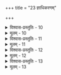 +++
title = "23 ज्ञाधिकरणम्"

+++

<details><summary>विश्वास-प्रस्तुतिः - 10</summary>

10. कैश्चिज्ज्ञानत्वमात्रं कथितमुपधिजा ज्ञातृतैवात्मनोऽन्यै-  
स्तत्राम्नाया(त्र श्रुत्या)दिबाधं प्रथयति विविधं ज्ञोऽत इत्यादिसूत्रैः ।  
पूर्वन्यायादमुष्मिञ् जनिलयरहिते नित्यबोधेऽत्र चोक्ते  
संकोचाद्यर्हबुद्धेर्विकृतिवचनमप्यस्य सद्वारकं स्यात् ॥
</details>

<details><summary>मूलम् - 10</summary>

10. कैश्चिज्ज्ञानत्वमात्रं कथितमुपधिजा ज्ञातृतैवात्मनोऽन्यै-  
स्तत्राम्नाया(त्र श्रुत्या)दिबाधं प्रथयति विविधं ज्ञोऽत इत्यादिसूत्रैः ।  
पूर्वन्यायादमुष्मिञ् जनिलयरहिते नित्यबोधेऽत्र चोक्ते  
संकोचाद्यर्हबुद्धेर्विकृतिवचनमप्यस्य सद्वारकं स्यात् ॥
</details>


<details><summary>विश्वास-प्रस्तुतिः - 11</summary>

11. ज्ञातृत्वं ज्ञानता च श्रुतिभिरभिदधे नात्र पक्षे पतामः  
सर्वत्रात्मा न भायात् किमिति न निगमैर्देहिनोऽणुत्वसिद्धेः ।  
स्वाभासैकस्वमूर्तेरविशदमहमस्सर्वदा भानमिष्टं  
धीसंकोचात् सुषुप्तिप्रभृतिषु विशदोल्लेखमात्रोपरोधः ॥
</details>

<details><summary>मूलम् - 11</summary>

11. ज्ञातृत्वं ज्ञानता च श्रुतिभिरभिदधे नात्र पक्षे पतामः  
सर्वत्रात्मा न भायात् किमिति न निगमैर्देहिनोऽणुत्वसिद्धेः ।  
स्वाभासैकस्वमूर्तेरविशदमहमस्सर्वदा भानमिष्टं  
धीसंकोचात् सुषुप्तिप्रभृतिषु विशदोल्लेखमात्रोपरोधः ॥
</details>


<details><summary>विश्वास-प्रस्तुतिः - 12</summary>

12. धर्मस्थे त्वेवकारे त्रिविधमपि भवेत्तद्व्यवच्छेदकत्वं  
धर्मिण्यस्यान्वये स्यात्तदितरविषये तस्य धर्मस्य हानिः ।  
जानात्येवेत्यबोद्धा न भवति जडता ज्ञानमात्रोक्तिवार्या  
ज्ञानालोपादिवाक्यानुगुणविषयतां यात्यसावेवकारः ॥
</details>

<details><summary>मूलम् - 12</summary>

12. धर्मस्थे त्वेवकारे त्रिविधमपि भवेत्तद्व्यवच्छेदकत्वं  
धर्मिण्यस्यान्वये स्यात्तदितरविषये तस्य धर्मस्य हानिः ।  
जानात्येवेत्यबोद्धा न भवति जडता ज्ञानमात्रोक्तिवार्या  
ज्ञानालोपादिवाक्यानुगुणविषयतां यात्यसावेवकारः ॥
</details>


<details><summary>विश्वास-प्रस्तुतिः - 13</summary>

13. उत्क्रान्तिस्पन्दनाणूपमितिवचनतोऽणीयसश्शक्तिलाभे  
धीभूम्ना यौगपद्यं त्ववयवनयतोऽनेकमूर्तिग्रहेऽपि ।  
यत्राम्नातं विभुत्वं परविषयमिदं भाति तात्पर्यलिङ्गै-  
र्जीवे व्यापित्ववादो मतिमहिमपरस्स्वच्छताद्याशयो वा ॥
</details>

<details><summary>मूलम् - 13</summary>

13. उत्क्रान्तिस्पन्दनाणूपमितिवचनतोऽणीयसश्शक्तिलाभे  
धीभूम्ना यौगपद्यं त्ववयवनयतोऽनेकमूर्तिग्रहेऽपि ।  
यत्राम्नातं विभुत्वं परविषयमिदं भाति तात्पर्यलिङ्गै-  
र्जीवे व्यापित्ववादो मतिमहिमपरस्स्वच्छताद्याशयो वा ॥
</details>